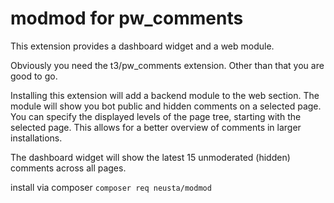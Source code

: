 # modmod for pw_comments

This extension provides a dashboard widget and a web module.

Obviously you need the t3/pw_comments extension. Other than that you are good to go.


Installing this extension will add a backend module to the web section.
The module will show you bot public and hidden comments on a selected page. <br />
You can specify the displayed levels of the page tree, starting with the selected page. This allows for a better overview of comments in larger installations.  

The dashboard widget will show the latest 15 unmoderated (hidden) comments across all pages.

install via composer `composer req neusta/modmod`

